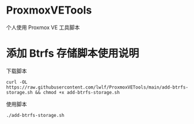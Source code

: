 # ProxmoxVETools
个人使用 Proxmox VE 工具脚本

# 添加 Btrfs 存储脚本使用说明

下载脚本

```shell
curl -OL https://raw.githubusercontent.com/lwlf/ProxmoxVETools/main/add-btrfs-storage.sh && chmod +x add-btrfs-storage.sh
```

使用脚本

```shell
./add-btrfs-storage.sh
```